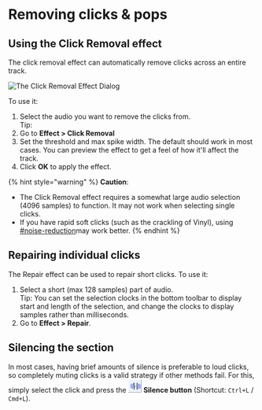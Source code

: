 # Removing clicks & pops

## Using the Click Removal effect

The click removal effect can automatically remove clicks across an entire track.&#x20;

![The Click Removal Effect Dialog](../.gitbook/assets/click\_removal.png)

To use it:&#x20;

1. Select the audio you want to remove the clicks from.\
   Tip:&#x20;
2. Go to **Effect > Click Removal**
3. Set the threshold and max spike width. The default should work in most cases. You can preview the effect to get a feel of how it'll affect the track.&#x20;
4. Click **OK** to apply the effect.&#x20;

{% hint style="warning" %}
**Caution**:&#x20;

* The Click Removal effect requires a somewhat large audio selection (4096 samples) to function. It may not work when selecting single clicks.&#x20;
* If you have rapid soft clicks (such as the crackling of Vinyl), using [#noise-reduction](noise-reduction-removal.md#noise-reduction "mention")may work better.
{% endhint %}

## Repairing individual clicks

The Repair effect can be used to repair short clicks. To use it:

1. Select a short (max 128 samples) part of audio.\
   Tip: You can set the selection clocks in the bottom toolbar to display start and length of the selection, and change the clocks to display samples rather than milliseconds.&#x20;
2. Go to **Effect > Repair**.

## Silencing the section

In most cases, having brief amounts of silence is preferable to loud clicks, so completely muting clicks is a valid strategy if other methods fail. For this, simply select the click and press the ![](<../.gitbook/assets/image (12) (1).png>) **Silence button** (Shortcut: `Ctrl+L` / `Cmd+L`).
